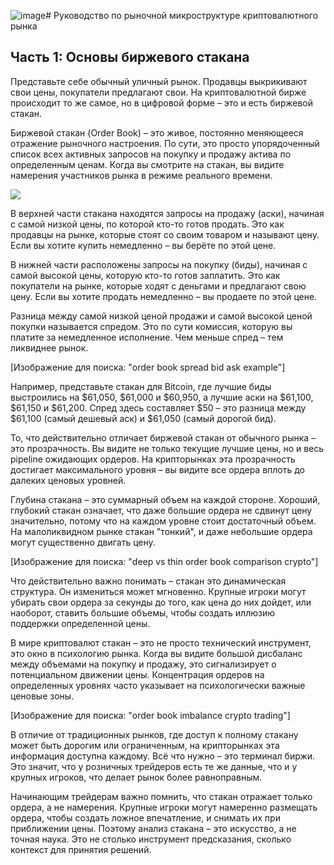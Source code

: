 ![image](https://github.com/user-attachments/assets/49a7e0c7-8591-47a5-b6ee-567063e4a45f)# Руководство по рыночной микроструктуре криптовалютного рынка

## Часть 1: Основы биржевого стакана

Представьте себе обычный уличный рынок. Продавцы выкрикивают свои цены, покупатели предлагают свои. На криптовалютной бирже происходит то же самое, но в цифровой форме – это и есть биржевой стакан.

Биржевой стакан (Order Book) – это живое, постоянно меняющееся отражение рыночного настроения. По сути, это просто упорядоченный список всех активных запросов на покупку и продажу актива по определенным ценам. Когда вы смотрите на стакан, вы видите намерения участников рынка в режиме реального времени.

![](https://stormgain.com/sites/default/files/inline-images/ask-spread-dom_1.jpg)

В верхней части стакана находятся запросы на продажу (аски), начиная с самой низкой цены, по которой кто-то готов продать. Это как продавцы на рынке, которые стоят со своим товаром и называют цену. Если вы хотите купить немедленно – вы берёте по этой цене.

В нижней части расположены запросы на покупку (биды), начиная с самой высокой цены, которую кто-то готов заплатить. Это как покупатели на рынке, которые ходят с деньгами и предлагают свою цену. Если вы хотите продать немедленно – вы продаете по этой цене.

Разница между самой низкой ценой продажи и самой высокой ценой покупки называется спредом. Это по сути комиссия, которую вы платите за немедленное исполнение. Чем меньше спред – тем ликвиднее рынок.

[Изображение для поиска: "order book spread bid ask example"]

Например, представьте стакан для Bitcoin, где лучшие биды выстроились на $61,050, $61,000 и $60,950, а лучшие аски на $61,100, $61,150 и $61,200. Спред здесь составляет $50 – это разница между $61,100 (самый дешевый аск) и $61,050 (самый дорогой бид).

То, что действительно отличает биржевой стакан от обычного рынка – это прозрачность. Вы видите не только текущие лучшие цены, но и весь pipeline ожидающих ордеров. На крипторынках эта прозрачность достигает максимального уровня – вы видите все ордера вплоть до далеких ценовых уровней.

Глубина стакана – это суммарный объем на каждой стороне. Хороший, глубокий стакан означает, что даже большие ордера не сдвинут цену значительно, потому что на каждом уровне стоит достаточный объем. На малоликвидном рынке стакан "тонкий", и даже небольшие ордера могут существенно двигать цену.

[Изображение для поиска: "deep vs thin order book comparison crypto"]

Что действительно важно понимать – стакан это динамическая структура. Он измениться может мгновенно. Крупные игроки могут убирать свои ордера за секунды до того, как цена до них дойдет, или наоборот, ставить большие объемы, чтобы создать иллюзию поддержки определенной цены.

В мире криптовалют стакан – это не просто технический инструмент, это окно в психологию рынка. Когда вы видите большой дисбаланс между объемами на покупку и продажу, это сигнализирует о потенциальном движении цены. Концентрация ордеров на определенных уровнях часто указывает на психологически важные ценовые зоны.

[Изображение для поиска: "order book imbalance crypto trading"]

В отличие от традиционных рынков, где доступ к полному стакану может быть дорогим или ограниченным, на крипторынках эта информация доступна каждому. Всё что нужно – это терминал биржи. Это значит, что у розничных трейдеров есть те же данные, что и у крупных игроков, что делает рынок более равноправным.

Начинающим трейдерам важно помнить, что стакан отражает только ордера, а не намерения. Крупные игроки могут намеренно размещать ордера, чтобы создать ложное впечатление, и снимать их при приближении цены. Поэтому анализ стакана – это искусство, а не точная наука. Это не столько инструмент предсказания, сколько контекст для принятия решений.
